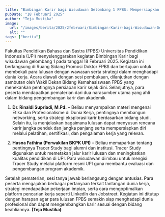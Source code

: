 ```yaml
---
title: "Bimbingan Karir bagi Wisudawan Gelombang 1 FPBS: Mempersiapkan Lulusan Menuju Dunia Kerja"
pubDate: "18 Februari 2025"
author: "Teja Mustika"
image:
  url: "/images/berita/2025/2februari/Bimbingan-Karir-bagi-Wisudawan-Gelombang-1-FPBS-Mempersiapkan-Lulusan-Menuju-Dunia-Kerja-2025.webp"
  alt: ""
tags: ["berita"]
---
```


Fakultas Pendidikan Bahasa dan Sastra (FPBS) Universitas Pendidikan Indonesia (UPI) menyelenggarakan kegiatan Bimbingan Karir bagi wisudawan gelombang 1 pada tanggal 18 Februari 2025. Kegiatan ini berlangsung di Ruang Sidang Promosi Doktor FPBS dan bertujuan untuk membekali para lulusan dengan wawasan serta strategi dalam menghadapi dunia kerja. Acara diawali dengan sesi pembukaan, dilanjutkan dengan sambutan oleh Wakil Dekan Bidang Kemahasiswaan FPBS yang menekankan pentingnya persiapan karir sejak dini. Selanjutnya, para peserta mendapatkan pematerian dari dua narasumber utama yang ahli dalam bidang pengembangan karir dan akademik.

1. **Dr. Rinaldi Supriadi, M.Pd.** – Beliau menyampaikan materi mengenai Etika dan Profesionalisme di Dunia Kerja, pentingnya membangun networking, serta strategi eksplorasi karir berdasarkan bidang studi. Selain itu, ia menjelaskan bagaimana lulusan dapat menyusun rencana karir jangka pendek dan jangka panjang serta mempersiapkan diri melalui pelatihan, sertifikasi, dan pengalaman kerja yang relevan.  

2. **Hasna Fathina (Perwakilan BKPK UPI)** – Beliau memaparkan tentang pentingnya Tracer Study bagi alumni dan institusi. Tracer Study digunakan untuk memetakan jalur karir lulusan dan meningkatkan kualitas pendidikan di UPI. Para wisudawan diimbau untuk mengisi Tracer Study melalui platform resmi UPI guna membantu evaluasi dan pengembangan program akademik.


Setelah pematerian, sesi tanya jawab berlangsung dengan antusias. Para peserta mengajukan berbagai pertanyaan terkait tantangan dunia kerja, strategi mendapatkan pekerjaan impian, serta cara mengoptimalkan platform pencarian kerja seperti LinkedIn dan Jobstreet. Kegiatan ini ditutup dengan harapan agar para lulusan FPBS semakin siap menghadapi dunia profesional dan dapat mengembangkan karir sesuai dengan bidang keahliannya. **(Teja Mustika)**